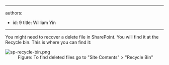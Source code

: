 

---
authors:
  - id: 9
    title: William Yin
---




<span class='intro'> You might need to recover a delete file in SharePoint. You will find it at the Recycle bin. This is where you can find it&#58;<br> </span>

<dl class="image"><dt>​​<img src="/PublishingImages/sp-recycle-bin.png" alt="sp-recycle-bin.png" />​​​<br></dt><dd>Figure&#58; To find deleted files go to &quot;Site Contents&quot; &gt; &quot;Recycle Bin&quot;</dd></dl>



